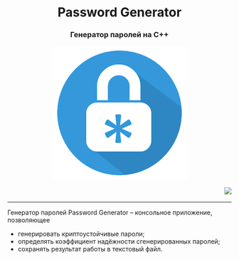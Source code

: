 <h1 align="center"> Password Generator</h1>
<h3 align="center"style>Генератор паролей на C++</h3>
<p align="center"><img src="img/log.png"></p>
<p align="right">
  <a href="https://github.com/trpo2021/cw-is-042_password-generator/actions/workflows/my-project.yml">
    <img src="https://github.com/trpo2021/cw-is-042_password-generator/actions/workflows/my-project.yml/badge.svg?branch=main">
  </a>  
</p>

---

Генератор паролей Password Generator – консольное приложение, позволяющее
- генерировать криптоустойчивые пароли;
- определять коэффициент надёжности сгенерированных паролей;
- сохранять результат работы в текстовый файл.
